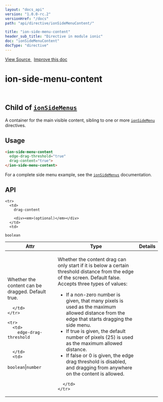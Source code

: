 ```yaml
---
layout: "docs_api"
version: "1.0.0-rc.2"
versionHref: "/docs"
path: "api/directive/ionSideMenuContent/"

title: "ion-side-menu-content"
header_sub_title: "Directive in module ionic"
doc: "ionSideMenuContent"
docType: "directive"
---
```


<div class="improve-docs">
  <a href='http://github.com/driftyco/ionic/tree/1.x/js/angular/directive/sideMenuContent.js#L1'>
    View Source
  </a>
  &nbsp;
  <a href='http://github.com/driftyco/ionic/edit/master/js/angular/directive/sideMenuContent.js#L1'>
    Improve this doc
  </a>
</div>




<h1 class="api-title">

  ion-side-menu-content


<br />
<small>
  Child of <a href="/docs/api/directive/ionSideMenus/"><code>ionSideMenus</code></a>
</small>


</h1>





A container for the main visible content, sibling to one or more
<a href="/docs/api/directive/ionSideMenu/"><code>ionSideMenu</code></a> directives.








  
<h2 id="usage">Usage</h2>
  
```html
<ion-side-menu-content
  edge-drag-threshold="true"
  drag-content="true">
</ion-side-menu-content>
```
For a complete side menu example, see the
<a href="/docs/api/directive/ionSideMenus/"><code>ionSideMenus</code></a> documentation.
  
  
<h2 id="api" style="clear:both;">API</h2>

<table class="table" style="margin:0;">
  <thead>
    <tr>
      <th>Attr</th>
      <th>Type</th>
      <th>Details</th>
    </tr>
  </thead>
  <tbody>
    
    <tr>
      <td>
        drag-content
        
        <div><em>(optional)</em></div>
      </td>
      <td>
        
  <code>boolean</code>
      </td>
      <td>
        <p>Whether the content can be dragged. Default true.</p>

        
      </td>
    </tr>
    
    <tr>
      <td>
        edge-drag-threshold
        
        
      </td>
      <td>
        
  <code>boolean</code>|<code>number</code>
      </td>
      <td>
        <p>Whether the content drag can only start if it is below a certain threshold distance from the edge of the screen.  Default false. Accepts three types of values:</p>
<ul>
<li>If a non-zero number is given, that many pixels is used as the maximum allowed distance from the edge that starts dragging the side menu.</li>
<li>If true is given, the default number of pixels (25) is used as the maximum allowed distance.</li>
<li>If false or 0 is given, the edge drag threshold is disabled, and dragging from anywhere on the content is allowed.</li>
</ul>

        
      </td>
    </tr>
    
  </tbody>
</table>

  

  





